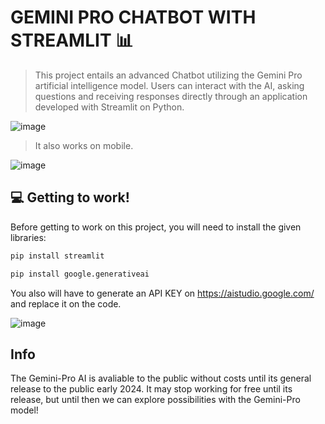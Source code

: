 # GEMINI PRO CHATBOT WITH STREAMLIT 📊

> This project entails an advanced Chatbot utilizing the Gemini Pro artificial intelligence model. Users can interact with the AI, asking questions and receiving responses directly through an application developed with Streamlit on Python.

![image](https://github.com/luiza218/Gemini-Pro-Chatbot/assets/118932975/87c93b8b-05d5-4df3-80f3-58057af138d5)

> It also works on mobile.

![image](https://github.com/luiza218/Gemini-Pro-Chatbot/assets/118932975/0e934742-c4cc-4b68-81de-16af5303034d)

## 💻 Getting to work!

Before getting to work on this project, you will need to install the given libraries:
```bash
pip install streamlit
```

```bash
pip install google.generativeai
```

You also will have to generate an API KEY on https://aistudio.google.com/ and replace it on the code.


![image](https://github.com/luiza218/Gemini-Pro-Chatbot/assets/118932975/d45c4c5b-ab4b-4411-a956-3f5cfa50b8d3)


## Info

The Gemini-Pro AI is avaliable to the public without costs until its general release to the public early 2024. It may stop working for free until its release, but until then we can explore possibilities with the Gemini-Pro model!
